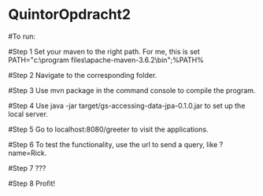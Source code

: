# QuintorOpdracht2
 
#To run:

#Step 1 Set your maven to the right path.
For me, this is set PATH="c:\program files\apache-maven-3.6.2\bin";%PATH%

#Step 2 Navigate to the corresponding folder.

#Step 3 Use mvn package in the command console to compile the program.

#Step 4 Use java -jar target/gs-accessing-data-jpa-0.1.0.jar to set up the local server.

#Step 5 Go to localhost:8080/greeter to visit the applications.

#Step 6 To test the functionality, use the url to send a query, like ?name=Rick.

#Step 7 ???

#Step 8 Profit!